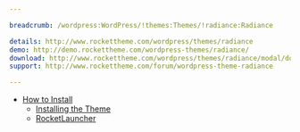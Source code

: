 ```yaml
---

breadcrumb: /wordpress:WordPress/!themes:Themes/!radiance:Radiance

details: http://www.rockettheme.com/wordpress/themes/radiance
demo: http://demo.rockettheme.com/wordpress-themes/radiance/
download: http://www.rockettheme.com/wordpress/themes/radiance/modal/downloads
support: http://www.rockettheme.com/forum/wordpress-theme-radiance

---
```


* [How to Install](../../start/themes.md#how-to-install)
    * [Installing the Theme](../../start/themes.md#installing-the-theme)
    * [RocketLauncher](../../start/rocketlauncher.md)
